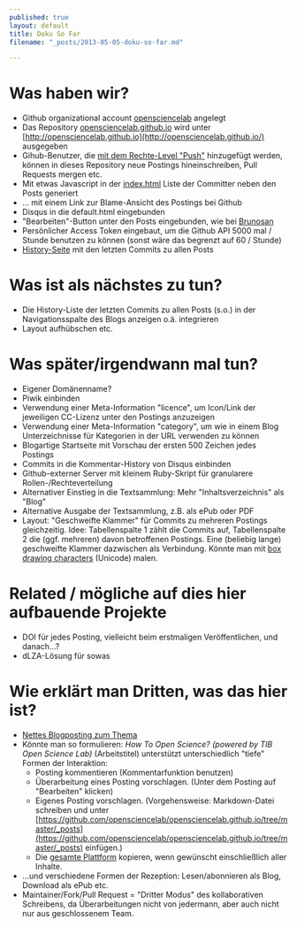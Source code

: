 ```yaml
---
published: true
layout: default
title: Doku So Far
filename: "_posts/2013-05-05-doku-so-far.md"

---
```


# Was haben wir?

* Github organizational account [opensciencelab](https://github.com/opensciencelab/) angelegt
* Das Repository [opensciencelab.github.io](https://github.com/opensciencelab/opensciencelab.github.io) wird unter [http://opensciencelab.github.io](http://opensciencelab.github.io/) ausgegeben 
* Gihub-Benutzer, die [mit dem Rechte-Level "Push"](https://help.github.com/articles/what-are-the-different-access-permissions) hinzugefügt werden, können in dieses Repository neue Postings hineinschreiben, Pull Requests mergen etc.
* Mit etwas Javascript in der [index.html](https://github.com/opensciencelab/opensciencelab.github.io/blob/master/index.html) Liste der Committer neben den Posts generiert
* ... mit einem Link zur Blame-Ansicht des Postings bei Github
* Disqus in die default.html eingebunden
* "Bearbeiten"-Button unter den Posts eingebunden, wie bei [Brunosan](http://brunosan.eu/2012/07/01/jekyll-pull-requests/)
* Persönlicher Access Token eingebaut, um die Github API 5000 mal / Stunde benutzen zu können (sonst wäre das begrenzt auf 60 / Stunde)
* [History-Seite](http://opensciencelab.github.io/history/) mit den letzten Commits zu allen Posts

# Was ist als nächstes zu tun?

* Die History-Liste der letzten Commits zu allen Posts (s.o.) in der Navigationsspalte des Blogs anzeigen o.ä. integrieren
* Layout aufhübschen etc.

# Was später/irgendwann mal tun?

* Eigener Domänenname?
* Piwik einbinden
* Verwendung einer Meta-Information "licence", um Icon/Link der jeweiligen CC-Lizenz unter den Postings anzuzeigen
* Verwendung einer Meta-Information "category", um wie in einem Blog Unterzeichnisse für Kategorien in der URL verwenden zu können
* Blogartige Startseite mit Vorschau der ersten 500 Zeichen jedes Postings
* Commits in die Kommentar-History von Disqus einbinden 
* Github-externer Server mit kleinem Ruby-Skript für granularere Rollen-/Rechteverteilung
* Alternativer Einstieg in die Textsammlung: Mehr "Inhaltsverzeichnis" als "Blog"
* Alternative Ausgabe der Textsammlung, z.B. als ePub oder PDF
* Layout: "Geschweifte Klammer" für Commits zu mehreren Postings gleichzeitig. Idee: Tabellenspalte 1 zählt die Commits auf, Tabellenspalte 2 die (ggf. mehreren) davon betroffenen Postings. Eine (beliebig lange) geschweifte Klammer dazwischen als Verbindung. Könnte man mit [box drawing characters](https://en.wikipedia.org/wiki/Box-drawing_character) (Unicode) malen.

# Related / mögliche auf dies hier aufbauende Projekte

* DOI für jedes Posting, vielleicht beim erstmaligen Veröffentlichen, und danach...?
* dLZA-Lösung für sowas

# Wie erklärt man Dritten, was das hier ist?

* [Nettes Blogposting zum Thema](http://kinlane.com/2013/01/02/creating-two-levels-of-open-engagement-with-github-pages-and-disqus/)
* Könnte man so formulieren: *How To Open Science? (powered by TIB Open Science Lab)* (Arbeitstitel) unterstützt unterschiedlich "tiefe" Formen der Interaktion:
  * Posting kommentieren (Kommentarfunktion benutzen)
  * Überarbeitung eines Posting vorschlagen. (Unter dem Posting auf "Bearbeiten" klicken)
  * Eigenes Posting vorschlagen. (Vorgehensweise: Markdown-Datei schreiben und unter [https://github.com/opensciencelab/opensciencelab.github.io/tree/master/_posts](https://github.com/opensciencelab/opensciencelab.github.io/tree/master/_posts) einfügen.)
  * Die [gesamte Plattform](https://github.com/opensciencelab/opensciencelab.github.io/fork) kopieren, wenn gewünscht einschließlich aller Inhalte.
* ...und verschiedene Formen der Rezeption: Lesen/abonnieren als Blog, Download als ePub etc.
* Maintainer/Fork/Pull Request = "Dritter Modus" des kollaborativen Schreibens, da Überarbeitungen nicht von jedermann, aber auch nicht nur aus geschlossenem Team.
